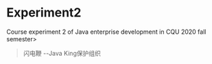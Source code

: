 # Experiment2
Course experiment 2 of Java enterprise development in CQU 2020 fall semester>
> 闪电鞭  --Java King保护组织
